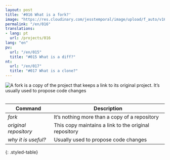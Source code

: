 ```yaml
---
layout: post
title: '#016 What is a fork?'
image: "https://res.cloudinary.com/jesstemporal/image/upload/f_auto/v1642878596/gitfichas/en/016/thumbnail_owrn3h.jpg"
permalink: "/en/016"
translations:
- lang: pt
  url: /projects/016
lang: "en"
pv:
  url: "/en/015"
  title: "#015 What is a diff?"
nt:
  url: "/en/017"
  title: "#017 What is a clone?"
---
```


<img alt="A fork is a copy of the project that keeps a link to its original project. It’s usually used to propose code changes" src="https://res.cloudinary.com/jesstemporal/image/upload/v1642878596/gitfichas/en/016/full_ctyuza.jpg"><br><br>

| Command | Description |
|---------|-------------|
| _fork_ | It’s nothing more than a copy of a repository |
| _original repository_ | This copy maintains a link to the original repository |
| _why it is useful?_ | Usually used to propose code changes |
{: .styled-table}


<!--
<br>
You might also be interested in reading this article:

 <a href="https://jtemporal.com/5-dicas-para-fazer-o-seu-pull-request-brilhar/">
   <strong>5 Dicas Para Fazer o Seu Pull Request Brilhar ✨</strong>
 </a>
-->